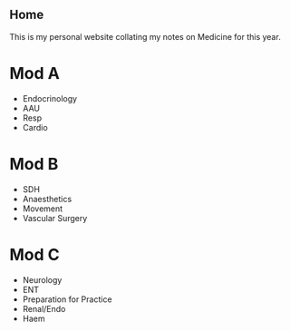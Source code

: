 ## Home

This is my personal website collating my notes on Medicine for this year.

# Mod A
- Endocrinology
- AAU
- Resp
- Cardio

# Mod B
- SDH
- Anaesthetics
- Movement
- Vascular Surgery

# Mod C
- Neurology
- ENT
- Preparation for Practice
- Renal/Endo
- Haem
